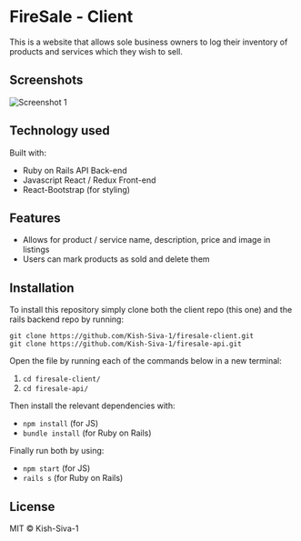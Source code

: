 # FireSale - Client

This is a website that allows sole business owners to log their inventory of products and services which they wish to sell. 

## Screenshots

![Screenshot 1](https://drive.google.com/file/d/1TTyabuOlM9LHg-FPNPUaMamGj5SNn_0Y/view?usp=sharing)

## Technology used

Built with: 
* Ruby on Rails API Back-end
* Javascript React / Redux Front-end
* React-Bootstrap (for styling) 

## Features

* Allows for product / service name, description, price and image in listings
* Users can mark products as sold and delete them       

## Installation

To install this repository simply clone both the client repo (this one) and the rails backend repo by running: 

```
git clone https://github.com/Kish-Siva-1/firesale-client.git
git clone https://github.com/Kish-Siva-1/firesale-api.git
```

Open the file by running each of the commands below in a new terminal: 

1. `cd firesale-client/`
2. `cd firesale-api/`

Then install the relevant dependencies with:  

* `npm install` (for JS)
* `bundle install` (for Ruby on Rails)

Finally run both by using: 

* `npm start` (for JS)
* `rails s` (for Ruby on Rails)

## License

MIT © Kish-Siva-1 